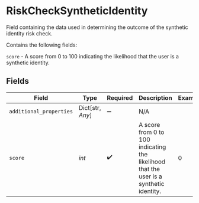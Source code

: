 # RiskCheckSyntheticIdentity

Field containing the data used in determining the outcome of the synthetic identity risk check.

Contains the following fields:

`score` - A score from 0 to 100 indicating the likelihood that the user is a synthetic identity.


## Fields

| Field                                                                                  | Type                                                                                   | Required                                                                               | Description                                                                            | Example                                                                                |
| -------------------------------------------------------------------------------------- | -------------------------------------------------------------------------------------- | -------------------------------------------------------------------------------------- | -------------------------------------------------------------------------------------- | -------------------------------------------------------------------------------------- |
| `additional_properties`                                                                | Dict[str, *Any*]                                                                       | :heavy_minus_sign:                                                                     | N/A                                                                                    |                                                                                        |
| `score`                                                                                | *int*                                                                                  | :heavy_check_mark:                                                                     | A score from 0 to 100 indicating the likelihood that the user is a synthetic identity. | 0                                                                                      |